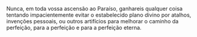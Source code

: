 ﻿Nunca, em toda vossa ascensão ao Paraíso,  ganhareis qualquer coisa tentando impacientemente evitar o estabelecido plano divino por atalhos, invenções pessoais, ou outros artifícios para melhorar o caminho da perfeição, para a perfeição e para a perfeição eterna.